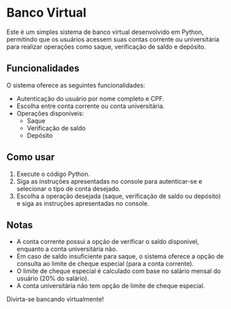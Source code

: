 # Banco Virtual

Este é um simples sistema de banco virtual desenvolvido em Python, permitindo que os usuários acessem suas contas corrente ou universitária para realizar operações como saque, verificação de saldo e depósito. 

## Funcionalidades

O sistema oferece as seguintes funcionalidades:

- Autenticação do usuário por nome completo e CPF.
- Escolha entre conta corrente ou conta universitária.
- Operações disponíveis:
  - Saque
  - Verificação de saldo
  - Depósito

## Como usar

1. Execute o código Python.
2. Siga as instruções apresentadas no console para autenticar-se e selecionar o tipo de conta desejado.
3. Escolha a operação desejada (saque, verificação de saldo ou depósito) e siga as instruções apresentadas no console.

## Notas

- A conta corrente possui a opção de verificar o saldo disponível, enquanto a conta universitária não.
- Em caso de saldo insuficiente para saque, o sistema oferece a opção de consulta ao limite de cheque especial (para a conta corrente).
- O limite de cheque especial é calculado com base no salário mensal do usuário (20% do salário).
- A conta universitária não tem opção de limite de cheque especial.

Divirta-se bancando virtualmente!
